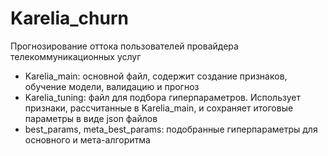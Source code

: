 # Karelia_churn
Прогнозирование оттока пользователей провайдера телекоммуникационных услуг
- Karelia_main: основной файл, содержит создание признаков, обучение модели, валидацию и прогноз
- Karelia_tuning: файл для подбора гиперпараметров. Использует признаки, рассчитанные в Karelia_main, и сохраняет итоговые параметры в виде json файлов
- best_params, meta_best_params: подобранные гиперпараметры для основного и мета-алгоритма
